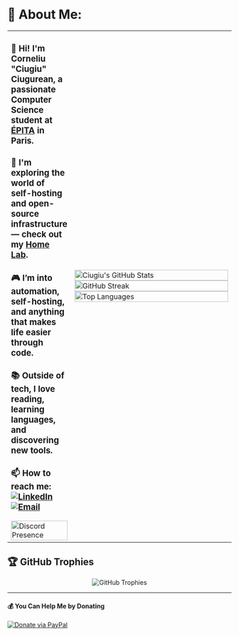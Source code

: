 # 💫 About Me:

<table>
  <tr>
    <td>
      <h3>👋 Hi! I'm Corneliu "Ciugiu" Ciugurean, a passionate Computer Science student at <a href="https://www.epita.fr/en/">ÉPITA</a> in Paris.</h3>
      <h3>🔧 I'm exploring the world of self-hosting and open-source infrastructure — check out my <a href="https://github.com/Ciugiu/Home-Lab.git">Home Lab</a>.</h3>
      <h3>🎮 I’m into automation, self-hosting, and anything that makes life easier through code.</h3>
      <h3>📚 Outside of tech, I love reading, learning languages, and discovering new tools.</h3>
      <h3>📫 How to reach me:
        <a href="https://linkedin.com/in/corneliu-ciugurean">
          <img src="https://img.shields.io/badge/LinkedIn-%230077B5.svg?logo=linkedin&logoColor=white" alt="LinkedIn">
        </a>
        <a href="mailto:corneliu+github_profile@ciugurean.com">
          <img src="https://img.shields.io/badge/Email-D14836?logo=gmail&logoColor=white" alt="Email">
        </a></h3>
        <a href="https://discord.com/users/406577886623956994?animatedDecoration=true&idleMessage=Probably%20doing%20something%20else...&showDisplayName=true">
          <img align="center" width="100%" src="https://lanyard.cnrad.dev/api/406577886623956994" alt="Discord Presence">
        </a>
    </td>
    <td width="415">
      <img align="center" width="100%" src="https://github-readme-stats.vercel.app/api?username=Ciugiu&theme=transparent&hide_border=false&include_all_commits=true&count_private=true" alt="Ciugiu's GitHub Stats" />
      <img align="center" width="100%" src="https://nirzak-streak-stats.vercel.app/?user=Ciugiu&theme=transparent&hide_border=false" alt="GitHub Streak" />
      <img align="center" width="100%" src="https://github-readme-stats.vercel.app/api/top-langs/?username=Ciugiu&theme=transparent&hide_border=false&include_all_commits=true&count_private=true&layout=compact" alt="Top Languages" />
    </td>
  </tr>
</table>

## 🏆 GitHub Trophies

<p align="center">
  <img src="https://github-profile-trophy.vercel.app/?username=Ciugiu&theme=transparent&no-frame=false&no-bg=false&margin-w=4" alt="GitHub Trophies" />
</p>

---

#### 💰 You Can Help Me by Donating

[![Donate via PayPal](https://img.shields.io/badge/PayPal-00457C?style=for-the-badge&logo=paypal&logoColor=white)](https://paypal.me/Ciugiu)

